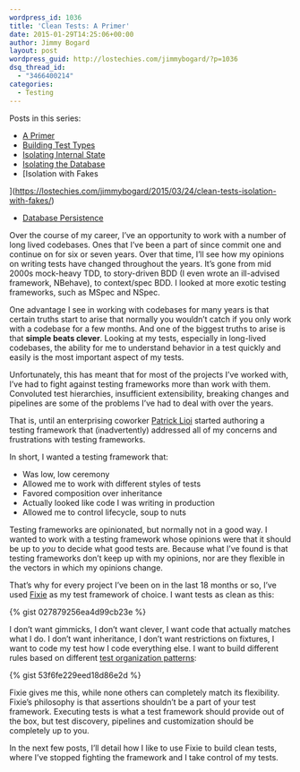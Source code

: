 ```yaml
---
wordpress_id: 1036
title: 'Clean Tests: A Primer'
date: 2015-01-29T14:25:06+00:00
author: Jimmy Bogard
layout: post
wordpress_guid: http://lostechies.com/jimmybogard/?p=1036
dsq_thread_id:
  - "3466400214"
categories:
  - Testing
---
```

Posts in this series:

  * [A Primer](https://lostechies.com/jimmybogard/2015/01/29/clean-tests-a-primer/ "Clean Tests: A Primer")
  * [Building Test Types](https://lostechies.com/jimmybogard/2015/02/05/clean-tests-building-test-types/ "Clean Tests: Building Test Types")
  * [Isolating Internal State](https://lostechies.com/jimmybogard/2015/02/17/clean-tests-isolating-internal-state/)
  * [Isolating the Database](https://lostechies.com/jimmybogard/2015/03/02/clean-tests-isolating-the-database/)
  * [Isolation with Fakes
  
](https://lostechies.com/jimmybogard/2015/03/24/clean-tests-isolation-with-fakes/) 
  * [Database Persistence](https://lostechies.com/jimmybogard/2015/04/07/clean-tests-database-peristence)

Over the course of my career, I’ve an opportunity to work with a number of long lived codebases. Ones that I’ve been a part of since commit one and continue on for six or seven years. Over that time, I’ll see how my opinions on writing tests have changed throughout the years. It’s gone from mid 2000s mock-heavy TDD, to story-driven BDD (I even wrote an ill-advised framework, NBehave), to context/spec BDD. I looked at more exotic testing frameworks, such as MSpec and NSpec.

One advantage I see in working with codebases for many years is that certain truths start to arise that normally you wouldn’t catch if you only work with a codebase for a few months. And one of the biggest truths to arise is that **simple beats clever**. Looking at my tests, especially in long-lived codebases, the ability for me to understand behavior in a test quickly and easily is the most important aspect of my tests.

Unfortunately, this has meant that for most of the projects I’ve worked with, I’ve had to fight against testing frameworks more than work with them. Convoluted test hierarchies, insufficient extensibility, breaking changes and pipelines are some of the problems I’ve had to deal with over the years.

That is, until an enterprising coworker [Patrick Lioi](https://lostechies.com/patricklioi/) started authoring a testing framework that (inadvertently) addressed all of my concerns and frustrations with testing frameworks.

In short, I wanted a testing framework that:

  * Was low, low ceremony
  * Allowed me to work with different styles of tests
  * Favored composition over inheritance
  * Actually looked like code I was writing in production
  * Allowed me to control lifecycle, soup to nuts

Testing frameworks are opinionated, but normally not in a good way. I wanted to work with a testing framework whose opinions were that it should be up to _you_ to decide what good tests are. Because what I’ve found is that testing frameworks don’t keep up with my opinions, nor are they flexible in the vectors in which my opinions change.

That’s why for every project I’ve been on in the last 18 months or so, I’ve used [Fixie](https://fixie.github.io) as my test framework of choice. I want tests as clean as this:

{% gist 027879256ea4d99cb23e %}

I don’t want gimmicks, I don’t want clever, I want code that actually matches what I do. I don’t want inheritance, I don’t want restrictions on fixtures, I want to code my test how I code everything else. I want to build different rules based on different [test organization patterns](http://xunitpatterns.com/Test%20Organization.html):

{% gist 53f6fe229eed18d86e2d %}

Fixie gives me this, while none others can completely match its flexibility. Fixie’s philosophy is that assertions shouldn’t be a part of your test framework. Executing tests is what a test framework should provide out of the box, but test discovery, pipelines and customization should be completely up to you.

In the next few posts, I’ll detail how I like to use Fixie to build clean tests, where I’ve stopped fighting the framework and I take control of my tests.
